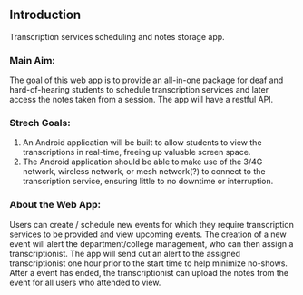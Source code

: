 ## Introduction

Transcription services scheduling and notes storage app. 

### Main Aim: 
The goal of this web app is to provide an all-in-one package for deaf and hard-of-hearing students to schedule transcription services and later access the notes taken from a session. The app will have a restful API. 

### Strech Goals: 
1. An Android application will be built to allow students to view the transcriptions in real-time, freeing up valuable screen space.
2. The Android application should be able to make use of the 3/4G network, wireless network, or mesh network(?) to connect to the transcription service, ensuring little to no downtime or interruption.

### About the Web App:
Users can create / schedule new events for which they require transcription services to be provided and view upcoming events. 
The creation of a new event will alert the department/college management, who can then assign a transcriptionist.
The app will send out an alert to the assigned transcriptionist one hour prior to the start time to help minimize no-shows.
After a event has ended, the transcriptionist can upload the notes from the event for all users who attended to view.
